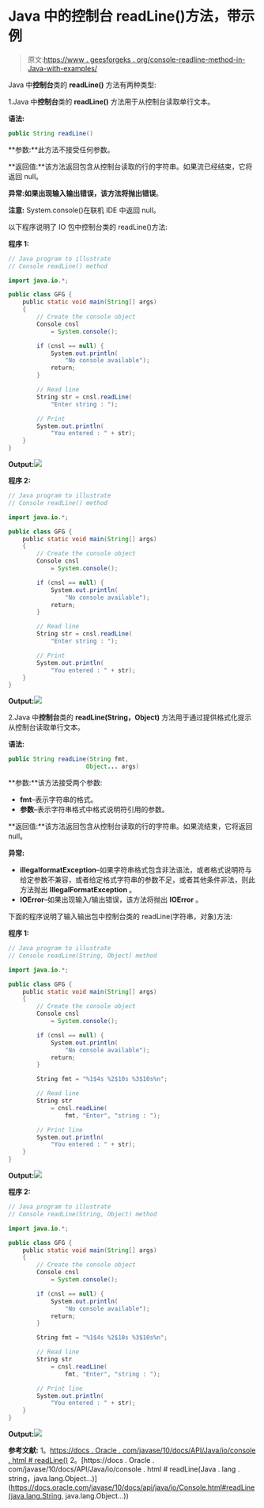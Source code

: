 # Java 中的控制台 readLine()方法，带示例

> 原文:[https://www . geesforgeks . org/console-readline-method-in-Java-with-examples/](https://www.geeksforgeeks.org/console-readline-method-in-java-with-examples/)

Java 中**控制台**类的 **readLine()** 方法有两种类型:

1.Java 中**控制台**类的 **readLine()** 方法用于从控制台读取单行文本。

**语法:**

```java
public String readLine()

```

**参数:**此方法不接受任何参数。

**返回值:**该方法返回包含从控制台读取的行的字符串。如果流已经结束，它将返回 null。

**异常:**如果出现输入输出错误，该方法将抛出**错误**。

**注意:** System.console()在联机 IDE 中返回 null。

以下程序说明了 IO 包中控制台类的 readLine()方法:

**程序 1:**

```java
// Java program to illustrate
// Console readLine() method

import java.io.*;

public class GFG {
    public static void main(String[] args)
    {
        // Create the console object
        Console cnsl
            = System.console();

        if (cnsl == null) {
            System.out.println(
                "No console available");
            return;
        }

        // Read line
        String str = cnsl.readLine(
            "Enter string : ");

        // Print
        System.out.println(
            "You entered : " + str);
    }
}
```

**Output:**![](img/19605beb5b5c30b42157e4e90286deb0.png)

**程序 2:**

```java
// Java program to illustrate
// Console readLine() method

import java.io.*;

public class GFG {
    public static void main(String[] args)
    {
        // Create the console object
        Console cnsl
            = System.console();

        if (cnsl == null) {
            System.out.println(
                "No console available");
            return;
        }

        // Read line
        String str = cnsl.readLine(
            "Enter string : ");

        // Print
        System.out.println(
            "You entered : " + str);
    }
}
```

**Output:**![](img/63d48ab02d77eb839e231440e58f74f8.png)

2.Java 中**控制台**类的 **readLine(String，Object)** 方法用于通过提供格式化提示从控制台读取单行文本。

**语法:**

```java
public String readLine(String fmt,
                      Object... args)

```

**参数:**该方法接受两个参数:

*   **fmt**–表示字符串的格式。
*   **参数**–表示字符串格式中格式说明符引用的参数。

**返回值:**该方法返回包含从控制台读取的行的字符串。如果流结束，它将返回 null。

**异常:**

*   **illegalformatException**–如果字符串格式包含非法语法，或者格式说明符与给定参数不兼容，或者给定格式字符串的参数不足，或者其他条件非法，则此方法抛出 **IllegalFormatException** 。
*   **IOError**–如果出现输入/输出错误，该方法将抛出 **IOError** 。

下面的程序说明了输入输出包中控制台类的 readLine(字符串，对象)方法:

**程序 1:**

```java
// Java program to illustrate
// Console readLine(String, Object) method

import java.io.*;

public class GFG {
    public static void main(String[] args)
    {
        // Create the console object
        Console cnsl
            = System.console();

        if (cnsl == null) {
            System.out.println(
                "No console available");
            return;
        }

        String fmt = "%1$4s %2$10s %3$10s%n";

        // Read line
        String str
            = cnsl.readLine(
                fmt, "Enter", "string : ");

        // Print line
        System.out.println(
            "You entered : " + str);
    }
}
```

**Output:**![](img/19605beb5b5c30b42157e4e90286deb0.png)

**程序 2:**

```java
// Java program to illustrate
// Console readLine(String, Object) method

import java.io.*;

public class GFG {
    public static void main(String[] args)
    {
        // Create the console object
        Console cnsl
            = System.console();

        if (cnsl == null) {
            System.out.println(
                "No console available");
            return;
        }

        String fmt = "%1$4s %2$10s %3$10s%n";

        // Read line
        String str
            = cnsl.readLine(
                fmt, "Enter", "string : ");

        // Print line
        System.out.println(
            "You entered : " + str);
    }
}
```

**Output:**![](img/63d48ab02d77eb839e231440e58f74f8.png)

**参考文献:**
1。[https://docs . Oracle . com/javase/10/docs/API/Java/io/console . html # readLine()](https://docs.oracle.com/javase/10/docs/api/java/io/Console.html#readLine())
2。[https://docs . Oracle . com/javase/10/docs/API/Java/io/console . html # readLine(Java . lang . string，java.lang.Object…)](https://docs.oracle.com/javase/10/docs/api/java/io/Console.html#readLine(java.lang.String, java.lang.Object...))